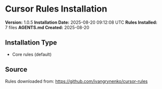# Cursor Rules Installation

**Version:** 1.0.5
**Installation Date:** 2025-08-20 09:12:08 UTC
**Rules Installed:** 7 files
**AGENTS.md Created:** 2025-08-20

## Installation Type
- Core rules (default)

## Source
Rules downloaded from: https://github.com/ivangrynenko/cursor-rules
